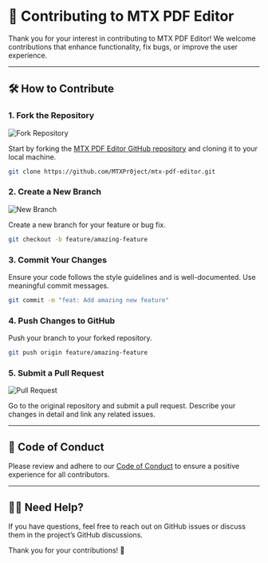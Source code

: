 
# 🤝 Contributing to MTX PDF Editor

Thank you for your interest in contributing to MTX PDF Editor! We welcome contributions that enhance functionality, fix bugs, or improve the user experience.

---

## 🛠️ How to Contribute

### 1. Fork the Repository

![Fork Repository](media/fork_repository.png)

Start by forking the [MTX PDF Editor GitHub repository](https://github.com/MTXPr0ject/mtx-pdf-editor) and cloning it to your local machine.

```bash
git clone https://github.com/MTXPr0ject/mtx-pdf-editor.git
```

### 2. Create a New Branch

![New Branch](media/new_branch.png)

Create a new branch for your feature or bug fix.

```bash
git checkout -b feature/amazing-feature
```

### 3. Commit Your Changes

Ensure your code follows the style guidelines and is well-documented. Use meaningful commit messages.

```bash
git commit -m "feat: Add amazing new feature"
```

### 4. Push Changes to GitHub

Push your branch to your forked repository.

```bash
git push origin feature/amazing-feature
```

### 5. Submit a Pull Request

![Pull Request](media/pull_request.png)

Go to the original repository and submit a pull request. Describe your changes in detail and link any related issues.

---

## 🌟 Code of Conduct

Please review and adhere to our [Code of Conduct](CODE_OF_CONDUCT.md) to ensure a positive experience for all contributors.

---

## 🧑‍💻 Need Help?

If you have questions, feel free to reach out on GitHub issues or discuss them in the project’s GitHub discussions.

Thank you for your contributions! 🎉
